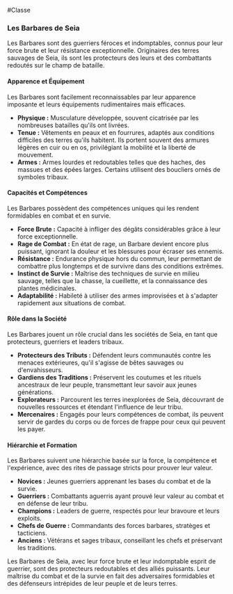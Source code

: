#Classe
### Les Barbares de Seia

Les Barbares sont des guerriers féroces et indomptables, connus pour leur force brute et leur résistance exceptionnelle. Originaires des terres sauvages de Seia, ils sont les protecteurs des leurs et des combattants redoutés sur le champ de bataille.

#### Apparence et Équipement

Les Barbares sont facilement reconnaissables par leur apparence imposante et leurs équipements rudimentaires mais efficaces.

- **Physique :** Musculature développée, souvent cicatrisée par les nombreuses batailles qu'ils ont livrées.
- **Tenue :** Vêtements en peaux et en fourrures, adaptés aux conditions difficiles des terres qu'ils habitent. Ils portent souvent des armures légères en cuir ou en os, privilégiant la mobilité et la liberté de mouvement.
- **Armes :** Armes lourdes et redoutables telles que des haches, des massues et des épées larges. Certains utilisent des boucliers ornés de symboles tribaux.

#### Capacités et Compétences

Les Barbares possèdent des compétences uniques qui les rendent formidables en combat et en survie.

- **Force Brute :** Capacité à infliger des dégâts considérables grâce à leur force exceptionnelle.
- **Rage de Combat :** En état de rage, un Barbare devient encore plus puissant, ignorant la douleur et les blessures pour écraser ses ennemis.
- **Résistance :** Endurance physique hors du commun, leur permettant de combattre plus longtemps et de survivre dans des conditions extrêmes.
- **Instinct de Survie :** Maîtrise des techniques de survie en milieu sauvage, telles que la chasse, la cueillette, et la connaissance des plantes médicinales.
- **Adaptabilité :** Habileté à utiliser des armes improvisées et à s'adapter rapidement aux situations de combat.

#### Rôle dans la Société

Les Barbares jouent un rôle crucial dans les sociétés de Seia, en tant que protecteurs, guerriers et leaders tribaux.

- **Protecteurs des Tributs :** Défendent leurs communautés contre les menaces extérieures, qu'il s'agisse de bêtes sauvages ou d'envahisseurs.
- **Gardiens des Traditions :** Préservent les coutumes et les rituels ancestraux de leur peuple, transmettant leur savoir aux jeunes générations.
- **Explorateurs :** Parcourent les terres inexplorées de Seia, découvrant de nouvelles ressources et étendant l'influence de leur tribu.
- **Mercenaires :** Engagés pour leurs compétences de combat, ils peuvent servir de gardes du corps ou de forces de frappe pour ceux qui peuvent les payer.

#### Hiérarchie et Formation

Les Barbares suivent une hiérarchie basée sur la force, la compétence et l'expérience, avec des rites de passage stricts pour prouver leur valeur.

- **Novices :** Jeunes guerriers apprenant les bases du combat et de la survie.
- **Guerriers :** Combattants aguerris ayant prouvé leur valeur au combat et en défense de leur tribu.
- **Champions :** Leaders de guerre, respectés pour leur bravoure et leurs exploits.
- **Chefs de Guerre :** Commandants des forces barbares, stratèges et tacticiens.
- **Anciens :** Vétérans et sages tribaux, conseillant les chefs et préservant les traditions.

Les Barbares de Seia, avec leur force brute et leur indomptable esprit de guerrier, sont des protecteurs redoutables et des alliés puissants. Leur maîtrise du combat et de la survie en fait des adversaires formidables et des défenseurs intrépides de leur peuple et de leurs terres.